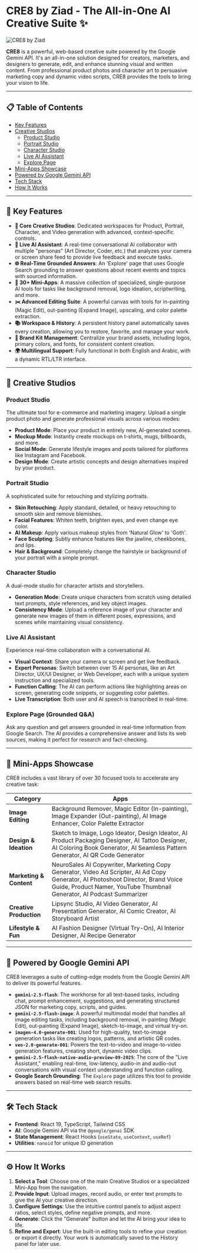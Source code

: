 # CRE8 by Ziad - The All-in-One AI Creative Suite ✨

![CRE8 by Ziad](https://i.imgur.com/your-banner-image.png) <!-- It's recommended to replace this with a banner image of your app -->

**CRE8** is a powerful, web-based creative suite powered by the Google Gemini API. It's an all-in-one solution designed for creators, marketers, and designers to generate, edit, and enhance stunning visual and written content. From professional product photos and character art to persuasive marketing copy and dynamic video scripts, CRE8 provides the tools to bring your vision to life.

---

## 📋 Table of Contents

- [Key Features](#-key-features)
- [Creative Studios](#-creative-studios)
  - [Product Studio](#product-studio)
  - [Portrait Studio](#portrait-studio)
  - [Character Studio](#character-studio)
  - [Live AI Assistant](#live-ai-assistant)
  - [Explore Page](#explore-page-grounded-qa)
- [Mini-Apps Showcase](#-mini-apps-showcase)
- [Powered by Google Gemini API](#-powered-by-google-gemini-api)
- [Tech Stack](#-tech-stack)
- [How It Works](#-how-it-works)

---

## 🚀 Key Features

- **🎨 Core Creative Studios**: Dedicated workspaces for Product, Portrait, Character, and Video generation with advanced, context-specific controls.
- **🤖 Live AI Assistant**: A real-time conversational AI collaborator with multiple "personas" (Art Director, Coder, etc.) that analyzes your camera or screen share feed to provide live feedback and execute tasks.
- **🌐 Real-Time Grounded Answers**: An 'Explore' page that uses Google Search grounding to answer questions about recent events and topics with sourced information.
- **🧰 30+ Mini-Apps**: A massive collection of specialized, single-purpose AI tools for tasks like background removal, logo ideation, scriptwriting, and more.
- **✂️ Advanced Editing Suite**: A powerful canvas with tools for in-painting (Magic Edit), out-painting (Expand Image), upscaling, and color palette extraction.
- **📚 Workspace & History**: A persistent history panel automatically saves every creation, allowing you to restore, favorite, and manage your work.
- **🎨 Brand Kit Management**: Centralize your brand assets, including logos, primary colors, and fonts, for consistent content creation.
- **🌍 Multilingual Support**: Fully functional in both English and Arabic, with a dynamic RTL/LTR interface.

---

## 🎨 Creative Studios

### Product Studio
The ultimate tool for e-commerce and marketing imagery. Upload a single product photo and generate professional visuals across various modes:
- **Product Mode**: Place your product in entirely new, AI-generated scenes.
- **Mockup Mode**: Instantly create mockups on t-shirts, mugs, billboards, and more.
- **Social Mode**: Generate lifestyle images and posts tailored for platforms like Instagram and Facebook.
- **Design Mode**: Create artistic concepts and design alternatives inspired by your product.

### Portrait Studio
A sophisticated suite for retouching and stylizing portraits.
- **Skin Retouching**: Apply standard, detailed, or heavy retouching to smooth skin and remove blemishes.
- **Facial Features**: Whiten teeth, brighten eyes, and even change eye color.
- **AI Makeup**: Apply various makeup styles from 'Natural Glow' to 'Goth'.
- **Face Sculpting**: Subtly enhance features like the jawline, cheekbones, and lips.
- **Hair & Background**: Completely change the hairstyle or background of your portrait with a simple prompt.

### Character Studio
A dual-mode studio for character artists and storytellers.
- **Generation Mode**: Create unique characters from scratch using detailed text prompts, style references, and key object images.
- **Consistency Mode**: Upload a reference image of your character and generate new images of them in different poses, expressions, and scenes while maintaining visual consistency.

### Live AI Assistant
Experience real-time collaboration with a conversational AI.
- **Visual Context**: Share your camera or screen and get live feedback.
- **Expert Personas**: Switch between over 15 AI personas, like an Art Director, UX/UI Designer, or Web Developer, each with a unique system instruction and specialized tools.
- **Function Calling**: The AI can perform actions like highlighting areas on screen, generating code snippets, or suggesting color palettes.
- **Live Transcription**: Both user and AI speech is transcribed in real-time.

### Explore Page (Grounded Q&A)
Ask any question and get answers grounded in real-time information from Google Search. The AI provides a comprehensive answer and lists its web sources, making it perfect for research and fact-checking.

---

## 🧰 Mini-Apps Showcase

CRE8 includes a vast library of over 30 focused tools to accelerate any creative task:

| Category               | Apps                                                                                                                                                                                                                                                                                                           |
| ---------------------- | -------------------------------------------------------------------------------------------------------------------------------------------------------------------------------------------------------------------------------------------------------------------------------------------------------------- |
| **Image Editing**      | Background Remover, Magic Editor (In-painting), Image Expander (Out-painting), AI Image Enhancer, Color Palette Extractor                                                                                                                                                                                       |
| **Design & Ideation**  | Sketch to Image, Logo Ideator, Design Ideator, AI Product Packaging Designer, AI Tattoo Designer, AI Coloring Book Generator, AI Seamless Pattern Generator, AI QR Code Generator                                                                                                                                 |
| **Marketing & Content**| NeuroSales AI Copywriter, Marketing Copy Generator, Video Ad Scripter, AI Ad Copy Generator, AI Photoshoot Director, Brand Voice Guide, Product Namer, YouTube Thumbnail Generator, AI Podcast Summarizer                                                                                                       |
| **Creative Production**| Lipsync Studio, AI Video Generator, AI Presentation Generator, AI Comic Creator, AI Storyboard Artist                                                                                                                                                                                                            |
| **Lifestyle & Fun**    | AI Fashion Designer (Virtual Try-On), AI Interior Designer, AI Recipe Generator                                                                                                                                                                                                                                |

---

## 🤖 Powered by Google Gemini API

CRE8 leverages a suite of cutting-edge models from the Google Gemini API to deliver its powerful features.

-   **`gemini-2.5-flash`**: The workhorse for all text-based tasks, including chat, prompt enhancement, suggestions, and generating structured JSON for marketing copy, scripts, and guides.
-   **`gemini-2.5-flash-image`**: A powerful multimodal model that handles all image editing tasks, including background removal, in-painting (Magic Edit), out-painting (Expand Image), sketch-to-image, and virtual try-on.
-   **`imagen-4.0-generate-001`**: Used for high-quality, text-to-image generation tasks like creating logos, patterns, and artistic QR codes.
-   **`veo-2.0-generate-001`**: Powers the text-to-video and image-to-video generation features, creating short, dynamic video clips.
-   **`gemini-2.5-flash-native-audio-preview-09-2025`**: The core of the "Live Assistant," enabling real-time, low-latency, audio-in and audio-out conversations with visual context understanding and function calling.
-   **Google Search Grounding**: The `Explore` page utilizes this tool to provide answers based on real-time web search results.

---

## 🛠️ Tech Stack

-   **Frontend**: React 19, TypeScript, Tailwind CSS
-   **AI**: Google Gemini API via the `@google/genai` SDK
-   **State Management**: React Hooks (`useState`, `useContext`, `useRef`)
-   **Utilities**: `nanoid` for unique ID generation

---

## ⚙️ How It Works

1.  **Select a Tool**: Choose one of the main Creative Studios or a specialized Mini-App from the navigation.
2.  **Provide Input**: Upload images, record audio, or enter text prompts to give the AI your creative direction.
3.  **Configure Settings**: Use the intuitive control panels to adjust aspect ratios, select styles, define negative prompts, and more.
4.  **Generate**: Click the "Generate" button and let the AI bring your idea to life.
5.  **Refine and Export**: Use the built-in editing tools to refine your creation or export it directly. Your work is automatically saved to the History panel for later use.
